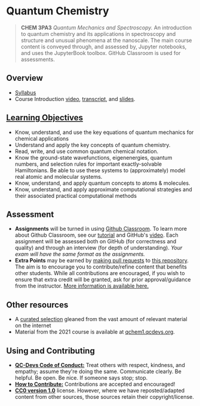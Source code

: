 # Quantum Chemistry

> **CHEM 3PA3** *Quantum Mechanics and Spectroscopy.* An introduction to quantum chemistry and its applications in spectroscopy and structure and unusual phenomena at the nanoscale. The main course content is conveyed through, and assessed by, Jupyter notebooks, and uses the JupyterBook toolbox. GitHub Classroom is used for assessments.

## Overview

- [Syllabus]()
- Course Introduction [video](), [transcript](), and [slides]().

## [Learning Objectives](documents/objectives.md)
- Know, understand, and use the key equations of quantum mechanics for chemical applications
- Understand and apply the key concepts of quantum chemistry.
- Read, write, and use common quantum chemical notation.
- Know the ground-state wavefunctions, eigenenergies, quantum numbers, and selection rules for important exactly-solvable Hamiltonians. Be able to use these systems to (approximately) model real atomic and molecular systems.
- Know, understand, and apply quantum concepts to atoms & molecules.
- Know, understand, and apply approximate computational strategies and their associated practical computational methods

## Assessment
- **Assignments** will be turned in using [Github Classroom](https://classroom.github.com/). To learn more about Github Classroom, see our [tutorial](ipynb/Tutorial_0.ipynb) and GitHub's [video](https://githubuniverse.com/content-library/github-classroom-101/). Each assignment will be assessed both on GitHub (for correctness and quality) and through an interview (for depth of understanding). *Your exam will have the same format as the assignments.*
- **Extra Points** may be earned by [making pull requests](contributing.md) to [this repository](https://github.com/QC-Edu/IntroQM2022). The aim is to encourage you to contribute/refine content that benefits other students. While all contributions are encouraged, if you wish to ensure that extra credit will be granted, ask for prior approval/guidance from the instructor. [More information is available here.](extracredit/overview.md)  

## Other resources

- A [curated selection](documents/refs.md) gleaned from the vast amount of relevant material on the internet
- Material from the 2021 course is available at  [qchem1.qcdevs.org](https://qchem1.qcdevs.org/). 

## Using and Contributing
- [**QC-Devs Code of Conduct:**]((https://qcdevs.org/guidelines/QCDevsCodeOfConduct/)) Treat others with respect, kindness, and empathy; assume they're doing the same. Communicate clearly. Be helpful. Be open. Be nice. If someone says stop; stop.
- [**How to Contribute:**](contributing.md) Contributions are accepted and encouraged!
- [**CC0 version 1.0**](LICENSE) license. However, where we have reposted/adapted content from other sources, those sources retain their copyright/license.
